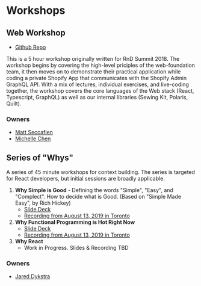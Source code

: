 # Workshops

## Web Workshop

* [Github Repo](https://github.com/Shopify/web-workshop)

This is a 5 hour workshop originally written for RnD Summit 2018. The workshop begins by covering the high-level priciples of the web-foundation team, it then moves on to demonstrate their practical application while coding a private Shopify App that communicates with the Shopify Admin GraphQL API. With a mix of lectures, individual exercises, and live-coding together, the workshop covers the core languages of the Web stack (React, Typescript, GraphQL) as well as our internal libraries (Sewing Kit, Polaris, Quilt).

### Owners

* [Matt Seccafien](https://github.com/cartogram)
* [Michelle Chen](http://github.com/michelleyschen)

## Series of "Whys"

A series of 45 minute workshops for context building.  The series is targeted for React developers, but initial sessions are broadly applicable.

1. **Why Simple is Good** - Defining the words "Simple", "Easy", and "Complect".  How to decide what is Good. (Based on "Simple Made Easy", by Rich Hickey)
   * [Slide Deck](https://docs.google.com/presentation/d/1ops1Hm7DciF1bLmWrzH0VIbI7ARsfeUzs1bLmZxCTds/edit#slide=id.p)
   * [Recording from August 13, 2019 in Toronto](https://drive.google.com/file/d/1HpC1wJQBdm1NA6oU-3y6wJVfzfNnluM5)
1. **Why Functional Programming is Hot Right Now**
   * [Slide Deck](https://docs.google.com/presentation/d/1r2NnEuJA9yWgCmvpZW3y5JJ2iUNLnY_Cksr2c_AsUY8/edit#slide=id.p)
   * [Recording from August 13, 2019 in Toronto](https://drive.google.com/file/d/1BGWRcD4mszqSWgTVeR6KQisUH5X_Crq7)
1. **Why React**
   * Work in Progress.  Slides & Recording TBD



### Owners

* [Jared Dykstra](https://github.com/jared-dykstra)
